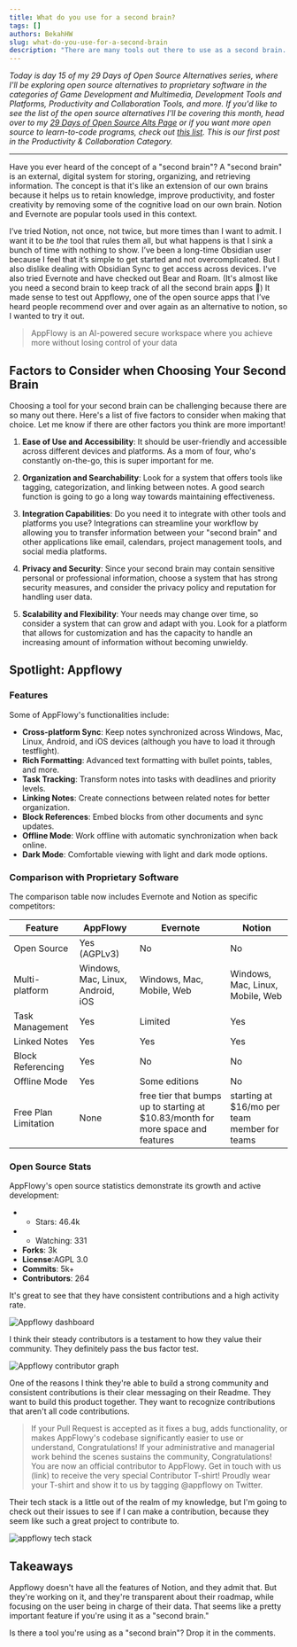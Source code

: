 ```yaml
---
title: What do you use for a second brain?
tags: []
authors: BekahHW
slug: what-do-you-use-for-a-second-brain
description: "There are many tools out there to use as a second brain. This post highlights the open source appflowy."
---
```


*Today is day 15 of my 29 Days of Open Source Alternatives series, where I'll be exploring open source alternatives to proprietary software in the categories of Game Development and Multimedia, Development Tools and Platforms, Productivity and Collaboration Tools, and more. If you'd like to see the list of the open source alternatives I'll be covering this month, head over to my [29 Days of Open Source Alts Page](https://oss.fyi/oss-alts) or if you want more open source to learn-to-code programs, check out [this list](https://oss.fyi/learn-to-code). This is our first post in the Productivity & Collaboration Category.* 

<hr/>

Have you ever heard of the concept of a "second brain"? A "second brain" is an external, digital system for storing, organizing, and retrieving information. The concept is that it's like an extension of our own brains because it helps us to retain knowledge, improve productivity, and foster creativity by removing some of the cognitive load on our own brain. Notion and Evernote are popular tools used in this context.

<!-- truncate -->


I’ve tried Notion, not once, not twice, but more times than I want to admit. I want it to be *the* tool that rules them all, but what happens is that I sink a bunch of time with nothing to show. I’ve been a long-time Obsidian user because I feel that it’s simple to get started and not overcomplicated. But I also dislike dealing with Obsidian Sync to get access across devices. I've also tried Evernote and have checked out Bear and Roam. (It's almost like you need a second brain to keep track of all the second brain apps :zany_face:) It made sense to test out Appflowy, one of the open source apps that I’ve heard people recommend over and over again as an alternative to notion, so I wanted to try it out.


> AppFlowy is an AI-powered secure workspace where you achieve more without losing control of your data

## Factors to Consider when Choosing Your Second Brain

Choosing a tool for your second brain can be challenging because there are so many out there. Here's a list of five factors to consider when making that choice. Let me know if there are other factors you think are more important!

1. **Ease of Use and Accessibility**: It should be user-friendly and accessible across different devices and platforms. As a mom of four, who's constantly on-the-go, this is super important for me.

2. **Organization and Searchability**: Look for a system that offers tools like tagging, categorization, and linking between notes. A good search function is going to go a long way towards maintaining effectiveness.

3. **Integration Capabilities**: Do you need it to integrate with other tools and platforms you use? Integrations can streamline your workflow by allowing you to transfer information between your "second brain" and other applications like email, calendars, project management tools, and social media platforms.

4. **Privacy and Security**: Since your second brain may contain sensitive personal or professional information, choose a system that has strong security measures, and consider the  privacy policy and reputation for handling user data.

5. **Scalability and Flexibility**: Your needs may change over time, so consider a system that can grow and adapt with you. Look for a platform that allows for customization and has the capacity to handle an increasing amount of information without becoming unwieldy.

## Spotlight: Appflowy

### Features

Some of AppFlowy's functionalities include:

- **Cross-platform Sync**: Keep notes synchronized across Windows, Mac, Linux, Android, and iOS devices (although you have to load it through testflight).
- **Rich Formatting**: Advanced text formatting with bullet points, tables, and more.
- **Task Tracking**: Transform notes into tasks with deadlines and priority levels.
- **Linking Notes**: Create connections between related notes for better organization.
- **Block References**: Embed blocks from other documents and sync updates.
- **Offline Mode**: Work offline with automatic synchronization when back online.
- **Dark Mode**: Comfortable viewing with light and dark mode options.

### Comparison with Proprietary Software

The comparison table now includes Evernote and Notion as specific competitors:

| Feature | AppFlowy | Evernote | Notion |
|---------|----------|----------|--------|
| Open Source | Yes (AGPLv3) | No | No |
| Multi-platform | Windows, Mac, Linux, Android, iOS | Windows, Mac, Mobile, Web | Windows, Mac, Linux, Mobile, Web |
| Task Management | Yes | Limited | Yes |
| Linked Notes | Yes | Yes | Yes |
| Block Referencing | Yes | No | No |
| Offline Mode | Yes | Some editions | No |
| Free Plan Limitation | None | free tier that bumps up to starting at $10.83/month for more space and features  | starting at $16/mo per team member for teams |


### Open Source Stats

AppFlowy's open source statistics demonstrate its growth and active development:

- - Stars: 46.4k
- - Watching: 331
- **Forks**: 3k
- **License**:AGPL 3.0
- **Commits**: 5k+
- **Contributors**: 264

It's great to see that they have consistent contributions and a high activity rate.

![Appflowy dashboard](https://dev-to-uploads.s3.amazonaws.com/uploads/articles/wgmveij55jw2puujijfk.png)

I think their steady contributors is a testament to how they value their community. They definitely pass the bus factor test.

![Appflowy contributor graph](https://dev-to-uploads.s3.amazonaws.com/uploads/articles/tyekj3auddecktvubktw.png)

One of the reasons I think they're able to build a strong community and consistent contributions is their clear messaging on their Readme. They want to build this product together. They want to recognize contributions that aren't all code contributions.

> If your Pull Request is accepted as it fixes a bug, adds functionality, or makes AppFlowy's codebase significantly easier to use or understand, Congratulations! If your administrative and managerial work behind the scenes sustains the community, Congratulations! You are now an official contributor to AppFlowy. Get in touch with us (link) to receive the very special Contributor T-shirt! Proudly wear your T-shirt and show it to us by tagging @appflowy on Twitter.

Their tech stack is a little out of the realm of my knowledge, but I'm going to check out their issues to see if I can make a contribution, because they seem like such a great project to contribute to.


![appflowy tech stack](https://dev-to-uploads.s3.amazonaws.com/uploads/articles/3yyb79fkqlwc07hynare.png)


## Takeaways

Appflowy doesn't have all the features of Notion, and they admit that. But they're working on it, and they're transparent about their roadmap, while focusing on the user being in charge of their data. That seems like a pretty important feature if you're using it as a "second brain."


Is there a tool you're using as a "second brain"? Drop it in the comments.

   
